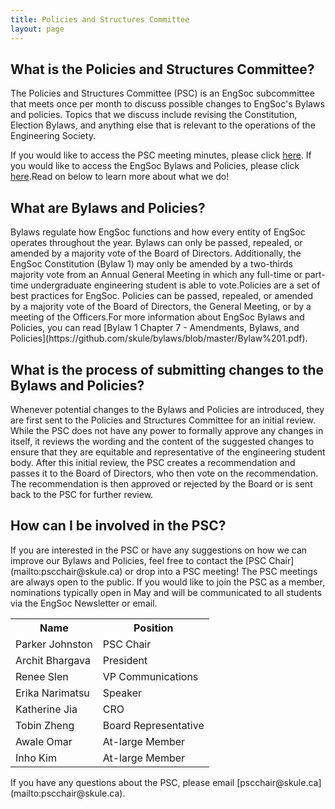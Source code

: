 ```yaml
---
title: Policies and Structures Committee
layout: page
---
```


<h2>What is the Policies and Structures Committee?</h2>
<p>The Policies and Structures Committee (PSC) is an EngSoc subcommittee that meets once per month to discuss possible changes to EngSoc's Bylaws and policies. Topics that we discuss include revising the Constitution, Election Bylaws, and anything else that is relevant to the operations of the Engineering Society.</p>
<p>If you would like to access the PSC meeting minutes, please click <a href="https://drive.google.com/drive/u/1/folders/1A2tghRaPWWPHn7Mukl-At_jkkTbpUTu5">here</a>. If you would like to access the EngSoc Bylaws and Policies, please click <a href="https://skule.ca/governing_documents">here</a>.Read on below to learn more about what we do!</p>
<h2>What are Bylaws and Policies?</h2>Bylaws regulate how EngSoc functions and how every entity of EngSoc operates throughout the year. Bylaws can only be passed, repealed, or amended by a majority vote of the Board of Directors. Additionally, the EngSoc Constitution (Bylaw 1) may only be amended by a two-thirds majority vote from an Annual General Meeting in which any full-time or part-time undergraduate engineering student is able to vote.Policies are a set of best practices for EngSoc. Policies can be passed, repealed, or amended by a majority vote of the Board of Directors, the General Meeting, or by a meeting of the Officers.For more information about EngSoc Bylaws and Policies, you can read [Bylaw 1 Chapter 7 - Amendments, Bylaws, and Policies](https://github.com/skule/bylaws/blob/master/Bylaw%201.pdf).<h2>What is the process of submitting changes to the Bylaws and Policies?</h2>Whenever potential changes to the Bylaws and Policies are introduced, they are first sent to the Policies and Structures Committee for an initial review. While the PSC does not have any power to formally approve any changes in itself, it reviews the wording and the content of the suggested changes to ensure that they are equitable and representative of the engineering student body. After this initial review, the PSC creates a recommendation and passes it to the Board of Directors, who then vote on the recommendation. The recommendation is then approved or rejected by the Board or is sent back to the PSC for further review. <h2>How can I be involved in the PSC?</h2>If you are interested in the PSC or have any suggestions on how we can improve our Bylaws and Policies, feel free to contact the [PSC Chair](mailto:pscchair@skule.ca) or drop into a PSC meeting! The PSC meetings are always open to the public. If you would like to join the PSC as a member, nominations typically open in May and will be communicated to all students via the EngSoc Newsletter or email. <table>
    <tr>
        <th>Name</th>
        <th>Position</th>
    </tr>
    <tr>
        <td>Parker Johnston</td>
        <td>PSC Chair</td>
    </tr>
    <tr>
        <td>Archit Bhargava</td>
        <td>President</td>
    </tr>
    <tr>
        <td>Renee Slen</td>
        <td>VP Communications</td>
    </tr>
    <tr>
        <td>Erika Narimatsu</td>
        <td>Speaker</td>
    </tr>
    <tr>
        <td>Katherine Jia</td>
        <td>CRO</td>
    </tr>
    <tr>
        <td>Tobin Zheng</td>
        <td>Board Representative</td>
    </tr>
    <tr>
        <td>Awale Omar</td>
        <td>At-large Member</td>
    </tr>
    <tr>
        <td>Inho Kim</td>
        <td>At-large Member</td>
    </tr>
</table>If you have any questions about the PSC, please email [pscchair@skule.ca](mailto:pscchair@skule.ca).